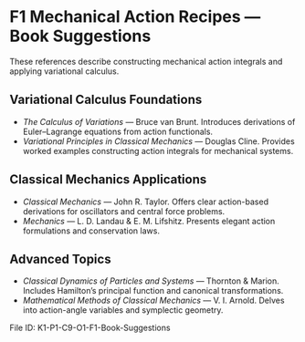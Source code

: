 # F1 Mechanical Action Recipes — Book Suggestions

These references describe constructing mechanical action integrals and applying variational calculus.

## Variational Calculus Foundations
- *The Calculus of Variations* — Bruce van Brunt. Introduces derivations of Euler–Lagrange equations from action functionals.
- *Variational Principles in Classical Mechanics* — Douglas Cline. Provides worked examples constructing action integrals for mechanical systems.

## Classical Mechanics Applications
- *Classical Mechanics* — John R. Taylor. Offers clear action-based derivations for oscillators and central force problems.
- *Mechanics* — L. D. Landau & E. M. Lifshitz. Presents elegant action formulations and conservation laws.

## Advanced Topics
- *Classical Dynamics of Particles and Systems* — Thornton & Marion. Includes Hamilton’s principal function and canonical transformations.
- *Mathematical Methods of Classical Mechanics* — V. I. Arnold. Delves into action-angle variables and symplectic geometry.

File ID: K1-P1-C9-O1-F1-Book-Suggestions
